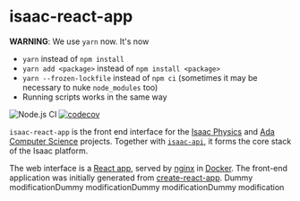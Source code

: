 # isaac-react-app

**WARNING**: We use `yarn` now. It's now

- `yarn` instead of `npm install`
- `yarn add <package>` instead of `npm install <package>`
- `yarn --frozen-lockfile` instead of `npm ci` (sometimes it may be necessary to nuke `node_modules` too)
- Running scripts works in the same way

![Node.js CI](https://github.com/isaacphysics/isaac-react-app/workflows/Node.js%20CI/badge.svg?branch=master)
[![codecov](https://codecov.io/gh/isaacphysics/isaac-react-app/branch/master/graph/badge.svg)](https://codecov.io/gh/isaacphysics/isaac-react-app)

`isaac-react-app` is the front end interface for the [Isaac Physics](https://isaacphysics.org/about) and [Ada Computer Science](https://adacomputerscience.org/about) projects. Together with [`isaac-api`](https://github.com/isaacphysics/isaac-api), it forms the core stack of the Isaac platform.

The web interface is a [React app](https://github.com/facebook/create-react-app), served by [nginx](https://nginx.org/en/) in [Docker](https://www.docker.com/).
The front-end application was initially generated from [create-react-app](https://github.com/facebook/create-react-app).
Dummy modificationDummy modificationDummy modificationDummy modification